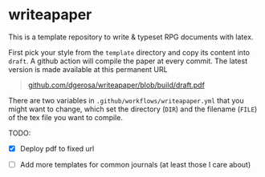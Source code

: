 # writeapaper

This is a template repository to write & typeset RPG documents with latex. 

First pick your style from the `template` directory and copy its content into `draft`.  A github action will compile the paper at every commit. The latest version is made available at this permanent URL

> [github.com/dgerosa/writeapaper/blob/build/draft.pdf](https://github.com/dgerosa/writeapaper/blob/build/draft.pdf)

There are two variables in `.github/workflows/writeapaper.yml` that you might want to change, which set the directory (`DIR`) and the filename (`FILE`) of the tex file you want to compile.


TODO: 
- [x] Deploy pdf to fixed url
- [ ] Add more templates for common journals (at least those I care about)  

